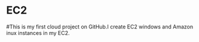 # EC2
#This is my first cloud project on GitHub.I create EC2 windows and Amazon inux instances in my EC2.
